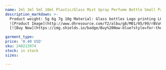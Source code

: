 ```yaml
---
name: 2ml 3ml 5ml 10ml Plastic/Glass Mist Spray Perfume Bottle Small Parfume Atomizer Travel Refillable Sample Vials
description_markdown: >-
  Product weight: 5g 6g 7g 10g Material: Glass bottles Logo printing LOGO: high temperature, low temperature, screen printing, bronzing India, labeling Process: scrub, spray color, electroplating, printing,Perfume, toner, makeup remover,Disinfectant, spray, insect repellent, nasal spray Easy to Carry: Compact bottle, portable, especially suitable for sub-packing liquid in travel such as your favorite Perfume. Fine Spray: Widely used in beauty, hair care, home cleaning, watering plants and disinfection, pet training,perfumes, essential Oils, all your DIY Liquid
  ![Product Image](http://www.dhresource.com/f2/albu/g8/M01/05/99/rBVaV1602X-AXtTtAAGjISDtreA645.jpg)
  [![Buy Now](https://img.shields.io/badge/Buy%20Now-blue?style=for-the-badge&logo=none)](https://www.anrdoezrs.net/click-100820740-14451685?url=http%3A%2F%2Fwww.dhgate.com%2Fproduct%2F2ml-3ml-5ml-10ml-perfume-bottle-empty-refilable%2F248213974.html)

garment_type:
price: '0.40 USD'
sku: 248213974
stock: in stock
sizes:

---
```

